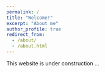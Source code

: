 ```yaml
---
permalink: /
title: "Welcome!"
excerpt: "About me"
author_profile: true
redirect_from: 
  - /about/
  - /about.html
---
```


This website is under construction ...